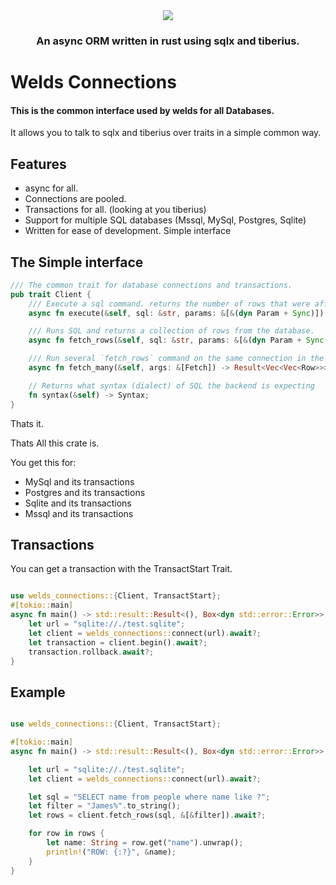 
<div align="center">
  <img src="https://raw.githubusercontent.com/weldsorm/welds/main/page/src/assets/images/banner.png"/>
  <h3>An async ORM written in rust using sqlx and tiberius.</h3>
</div>

# Welds Connections

#### This is the common interface used by welds for all Databases.

It allows you to talk to sqlx and tiberius over traits in a simple common way.

## Features
- async for all. 
- Connections are pooled.
- Transactions for all. (looking at you tiberius)
- Support for multiple SQL databases (Mssql, MySql, Postgres, Sqlite)
- Written for ease of development. Simple interface

## The Simple interface

```rust
/// The common trait for database connections and transactions.
pub trait Client {
    /// Execute a sql command. returns the number of rows that were affected
    async fn execute(&self, sql: &str, params: &[&(dyn Param + Sync)]) -> Result<ExecuteResult>;

    /// Runs SQL and returns a collection of rows from the database.
    async fn fetch_rows(&self, sql: &str, params: &[&(dyn Param + Sync)]) -> Result<Vec<Row>>;

    /// Run several `fetch_rows` command on the same connection in the connection pool
    async fn fetch_many(&self, args: &[Fetch]) -> Result<Vec<Vec<Row>>>;

    // Returns what syntax (dialect) of SQL the backend is expecting
    fn syntax(&self) -> Syntax;
}

```

Thats it.

Thats All this crate is.

You get this for:
 - MySql and its transactions
 - Postgres and its transactions
 - Sqlite and its transactions
 - Mssql and its transactions


## Transactions

You can get a transaction with the TransactStart Trait.
```rust

use welds_connections::{Client, TransactStart};
#[tokio::main]
async fn main() -> std::result::Result<(), Box<dyn std::error::Error>> {
    let url = "sqlite://./test.sqlite";
    let client = welds_connections::connect(url).await?;
    let transaction = client.begin().await?;
    transaction.rollback.await?;
}
```


## Example

```rust

use welds_connections::{Client, TransactStart};

#[tokio::main]
async fn main() -> std::result::Result<(), Box<dyn std::error::Error>> {

    let url = "sqlite://./test.sqlite";
    let client = welds_connections::connect(url).await?;

    let sql = "SELECT name from people where name like ?";
    let filter = "James%".to_string();
    let rows = client.fetch_rows(sql, &[&filter]).await?;

    for row in rows {
        let name: String = row.get("name").unwrap();
        println!("ROW: {:?}", &name);
    }
}

```

